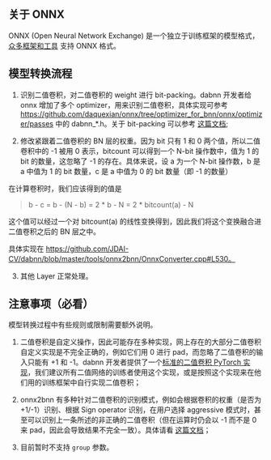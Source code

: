 ## 关于 ONNX

ONNX (Open Neural Network Exchange) 是一个独立于训练框架的模型格式，[众多框架和工具](http://onnx.ai/supported-tools) 支持 ONNX 格式。

## 模型转换流程

1. 识别二值卷积，对二值卷积的 weight 进行 bit-packing。dabnn 开发者给 onnx 增加了多个 optimizer，用来识别二值卷积，具体实现可参考 https://github.com/daquexian/onnx/tree/optimizer_for_bnn/onnx/optimizer/passes 中的 dabnn_*.h。关于 bit-packing 可以参考 [这篇文档](bconv_CN.md);

2. 修改紧跟着二值卷积的 BN 层的权重。因为 bit 只有 1 和 0 两个值，所以二值卷积中的 -1 被用 0 表示，bitcount 可以得到一个 N-bit 操作数中，值为 1 的 bit 的数量，这忽略了 -1 的存在。具体来说，设 a 为一个 N-bit 操作数，b 是 a 中值为 1 的 bit 数量，c 是 a 中值为 0 的 bit 数量（即 -1 的数量）

在计算卷积时，我们应该得到的值是

> b - c = b - (N - b) = 2 * b - N = 2 * bitcount(a) - N

这个值可以经过一个对 bitcount(a) 的线性变换得到，因此我们将这个变换融合进二值卷积之后的 BN 层之中。

具体实现在 https://github.com/JDAI-CV/dabnn/blob/master/tools/onnx2bnn/OnnxConverter.cpp#L530。

3. 其他 Layer 正常处理。

## 注意事项（必看）

模型转换过程中有些规则或限制需要额外说明。

1. 二值卷积是自定义操作，因此可能存在多种实现，网上存在的大部分二值卷积自定义实现是不完全正确的，例如它们用 0 进行 pad，而忽略了二值卷积的输入只能有 +1 和 -1。dabnn 开发者提供了一个[标准的二值卷积 PyTorch 实现](https://gist.github.com/daquexian/7db1e7f1e0a92ab13ac1ad028233a9eb)，我们建议所有二值网络的训练者使用这个实现，或是按照这个实现来在他们用的训练框架中自行实现二值卷积；

2. onnx2bnn 有多种针对二值卷积的识别模式，例如会根据卷积的权重（是否为 +1/-1）识别、根据 Sign operator 识别，在用户选择 aggressive 模式时，甚至可以识别上一条所述的非正确的二值卷积（但在运算时仍会以 -1 而不是 0 来 pad，因此会导致结果不完全一致）。具体请看 [这篇文档](https://github.com/JDAI-CV/dabnn/wiki/Train,-export-and-convert-a-dabnn-model)；

3. 目前暂时不支持 `group` 参数。
